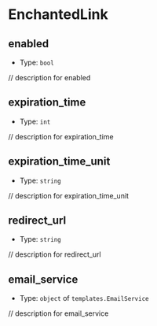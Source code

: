 
EnchantedLink
=============



enabled
-------

- Type: `bool` 

// description for enabled



expiration_time
---------------

- Type: `int` 

// description for expiration_time



expiration_time_unit
--------------------

- Type: `string` 

// description for expiration_time_unit



redirect_url
------------

- Type: `string` 

// description for redirect_url



email_service
-------------

- Type: `object` of `templates.EmailService` 

// description for email_service
